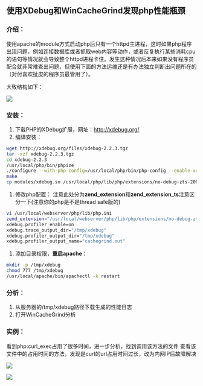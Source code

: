 ## 使用XDebug和WinCacheGrind发现php性能瓶颈

### 介绍：

使用apache的module方式启动php后只有一个httpd主进程，这时如果php程序出现问题，例如连接数据库或者抓取web内容等动作，或者反复执行某些消耗cpu的语句等情况就会导致整个httpd进程卡住。发生这种情况后本来如果没有程序员配合就非常难查出问题，但使用下面的方法运维还是有办法独立判断出问题所在的（对付喜欢扯皮的程序员最管用了）。

大致结构如下：

![](http://i.imgur.com/GYJKeqf.png)

### 安装：
1. 下载PHP的XDebug扩展，网址：http://xdebug.org/
1. 编译安装：
```bash
wget http://xdebug.org/files/xdebug-2.2.3.tgz
tar -xzf xdebug-2.2.3.tgz
cd xdebug-2.2.3
/usr/local/php/bin/phpize
./configure --with-php-config=/usr/local/php/bin/php-config --enable-xdebug
make
cp modules/xdebug.so /usr/local/php/lib/php/extensions/no-debug-zts-20090626/
```
1. 修改php配置：
注意此处分为**zend_extension**和**zend_extension_ts**注意区分一下(注意你的php是不是thread safe版的)
```bash
vi /usr/local/webserver/php/lib/php.ini
zend_extension="/usr/local/webserver/php/lib/php/extensions/no-debug-zts-20090626/xdebug.so"
xdebug.profiler_enable=on
xdebug.trace_output_dir="/tmp/xdebug"
xdebug.profiler_output_dir="/tmp/xdebug"
xdebug.profiler_output_name="cachegrind.out"
```
1. 添加目录权限，**重启apache**：
```bash
mkdir -p /tmp/xdebug
chmod 777 /tmp/xdebug
/usr/local/apache/bin/apachectl -k restart
```

### 分析：
1. 从服务器的/tmp/xdebug路径下载生成的性能日志
1. 打开WinCacheGrind分析

### 实例：

看到php:curl_exec占用了很多时间，进一步分析，找到调用该方法的文件
查看该文件中的占用时间的方法，发现是curl的url占用时间过长，改为内网IP后故障解决

![](http://i.imgur.com/axGjbyu.png)

![](http://i.imgur.com/UqUcFLm.png)